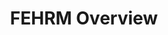 ---
title: FEHRM Overview
sidenav: true
parent: About
category: FEHRM Overview
sortOrder: 1
faqQuestions:
  - question: What is the Federal Electronic Health Record Modernization office’s role in the electronic health record space?
    answer: Chartered in December 2019, the Federal Electronic Health Record Modernization (FEHRM) office works within the federal space to implement a single, common federal electronic health record (EHR) that enhances patient care and provider effectiveness. The FEHRM unites efforts and delivers common capabilities that enable the Department of Defense (DOD), Department of Veterans Affairs (VA), Department of Homeland Security’s U.S. Coast Guard (USCG), Department of Commerce's National Oceanic and Atmospheric Administration (NOAA) and other federal agencies to deploy the federal EHR. Common capabilities refer to common solutions, tools and activities identified as needed to effectively deploy the federal EHR.<br /><br />The common capabilities the FEHRM delivers in support of the federal EHR include managing the Federal Enclave; managing the joint health information exchange; leading analysis and integration of deployment activities at joint sharing sites; overseeing EHR configuration and content changes; providing software updates and solutions; tracking joint risks, issues and opportunities as well as lessons learned; maintaining an integrated master schedule; and advancing interoperability.<br /><br />These capabilities are also helping drive federal solutions to support effective health care delivery within the federal space that puts patients in the center. Through the FEHRM’s contributions and solutions, federal agencies like DOD, VA and USCG can lead the deployment of the federal EHR.<br /><br />Visit the <a href="/about-fehrm">What is the FEHRM</a> section of the <a href="/">FEHRM website</a> to learn more about the FEHRM.
    questionid: 6f55ae7d-a432-4d61-a163-cd7fabbf5253
  - question: Is the federal EHR truly a single record, or just DOD and VA products running side by side?
    answer: The Department of Defense (DOD), Department of Veterans Affairs (VA), Department of Homeland Security’s U.S. Coast Guard (USCG) and Department of Homeland Security's National Oceanic and Atmospheric Administration (NOAA) are all implementingthe same single, common federal electronic health record (EHR). The DOD, USCG and NOAA named the EHR MHS GENESIS, while VA refers to it as the new EHR. However, the federal EHR is the same single instance of the commercial product (Oracle CernerMillennium) the Departments purchased. The Departments are not developing different custom systems.<br /><br />With that, DOD and VA are given a certain amount of flexibility to configure the federal EHR differently to meet specific facilities’ needs while still maintaining interoperability between the Departments. Regardless, they are using the same instance of the federal EHR.<br /><br />The Departments purchased a commercial product (Oracle Cerner Millennium) and must first maximize the solutions available within the product. Occasionally, elements of the core product require configuration changes to meet departmental or business requirements.<br /><br />Through established governance and change control processes, DOD and VA sites can each request configuration changes (e.g., add, edit or remove user roles, workflows and other configuration items such as interfaces, forms, assessments and scales) as long as these changes do not undermine interoperability between the Departments. Approved changes are implemented within the federal EHR, and any Departments using the EHR have access to these changes.<br /><br />The FEHRM focuses primarily on determining ways to converge EHR configurations tostreamline the patient and provider experience between the Departments. The goal isto ensure providers have a common user experience defined by evidence-based best practices, and patients have a consistent care experience, regardless of where they get care.
    questionid: fa28929e-71fa-4ad3-b1ff-318324b4a5fa
  - question: How is the Federal Electronic Health Record Modernization office different from the Interagency Program Office?
    answer: The Interagency Program Office (IPO) served as a successful coordinating body providing measurable impact on setting health data standards for the Department of Defense and Department of Veterans Affairs. It no longer exists. The Federal Electronic Health Record Modernization (FEHRM) office’s mission—to implement a single, common federal EHR to enhance patient care and provider effectiveness, wherever care is provided—is much more expansive than the IPO's mission. The FEHRM has a broader focus and more authority than the IPO had.
    questionid: b1c5051c-62a4-4c09-a413-9dab8cc7a23d
  - question: What is the Federal Electronic Health Record Modernization office's level of authority?
    answer: The Federal Electronic Health Record Modernization (FEHRM) office's Director and Deputy Director report to the Deputy Secretary of Defense and the Deputy Secretary of Veterans Affairs. The FEHRM Charter and the National Defense Authorization Act for Fiscal Year 2020 (NDAA FY2020) give the FEHRM decision-making authority within the joint space. The NDAA FY2020 specifies that the FEHRM "shall carry our decision-making authority delegated to the Office by the Secretary of Defense and the Secretary of Veterans Affair with respect to the definition, coordination, and management of functional, technical, and programmatic activities that are joint used, carried out, and shared by the Departments."<br /><br />The implementation of a single, common federal electronic health record (EHR) is a massive transformation with multiple cabinet-level offices involved, and it will not succeed with a command-and-control approach. Instead, the FEHRM works through collaboration, facilitation, consensus building and the commitment of its partners to provide the best health care experience for patients and providers.<br /><br />If there is an irrevocable dispute, then the FEHRM will execute its authority and act as an arbiter as needed. However, the FEHRM has created an environment, including collaborative processes, procedures and forums, to enable joint decision-making and issue resolution at the lowest possible levels.
    questionid: 577deab3-3201-4639-8281-9cf73edbd9df
  - question: Why is a single, common federal electronic health record necessary?
    answer: A single, common federal electronic health record (EHR) means the Department of Defense (DOD), Department of Veterans Affairs (VA), Department of Homeland Security's U.S. Coast Guard (USCG), Department of Commerce's National Oceanic and Atmospheric Administration (NOAA) and other partners will be able to document care from the time a Service member enters the military through their care as a Veteran in one, complete patient health record. This record will be accessible to DOD, VA, USCG, NOAA and participating provider organizations and, of course, to patients themselves.<br /><br />To effectively deliver health care and benefits to our beneficiaries, DOD, VA, USCG and NOAA need to be able to access a patient's longitudinal health record. The separate, legacy EHR systems are outdated and unable to create a seamless care experience as provided by the federal EHR.<br /><br />Having a federal EHR among DOD, VA, USCG and NOAA puts patients at the center. It allows the Departments and other partners to achieve the following&#58; <ul><li>Support Service members from the time they join the military through their care as a Veteran in one, complete patient health record that the patient can access—enabling an integrated, patient-centered continuum of care.</li><li>Access data such as service treatment records, Service medals and honors, housing status and other information to ensure a transitioning Veteran receives all the benefits they have earned in a seamless, timely fashion.</li><li>Minimize the number of times patients need to share their health histories, undergo duplicative tests or manage printed health records.</li><li>Enable comprehensive patient data, whether recorded by a DOD, VA, USCG, NOAA or participating provider organizations, to be readily available wherever care is provided—the more patient data clinicians have, the more informed care they can deliver to their patients.</li></ul>
    questionid: 2d96a587-7d9a-415c-9570-8fefe4c57eaa
  - question: Who owns the patient health data in the electronic health record?
    answer: Patient data is owned by the patient. Patients have the right to access their personal health record. They retain control over their own health data.
    questionid: 7715e00f-c112-4d96-b72a-cf420c3f13aa
  - question: Are the Department of Defense, Department of Veterans Affairs and Department of Homeland Security’s U.S. Coast Guard using different electronic health records or one single, common electronic health record?
    answer: The Departments are implementing the same single, common federal electronic health record (EHR). The Department of Defense, Department of Homeland Security’s U.S. Coast Guard and Department of Commerce's National Oceanic and Atmospheric Administration call the federal EHR MHS GENESIS, while the Department of Veterans Affairs use other names for the federal EHR. However, they are deploying, using and updating the same federal EHR. If one Department adds new capabilities to the federal EHR, the other Departments have access to the same capabilities.
    questionid: c502b62f-a59c-48bb-9b8e-202f5d14de31
  - question: How is the Federal Electronic Health Record Modernization office partnering with the private sector/commercial partners to advance interoperability?
    answer: We rely heavily on providers outside of the federal health care systems (for example, the Department of Defense [DOD]; Department of Veterans Affairs [VA]; Department of Homeland Security's U.S. Coast Guard [USCG] and Department of Commerce's National Oceanic and Atmospheric Administration [NOAA]) to provide health care to Service members, Veterans and their families. In April 2020, the Federal Electronic Health Record Modernization office launched the joint health information exchange to enhance data sharing between the Department of Defense, Department of Veterans Affairs, Department of Homeland Security’s U.S. Coast Guard, Department of Commerce's National Oceanic and Atmospheric Administration and participating provider organizations.<br /><br />COVID-19 showed us how important such efficient electronic health information sharing is for clinicians on the front lines. The more information they have about their patients, the better they can meet their needs.<br /><br />We also work closely with federal and standards organizations and private sector partners to advance interoperability standards that enable the exchange of information across all sectors of industry and government.
    questionid: a622263f-731d-4681-af5a-1523825d9973
---